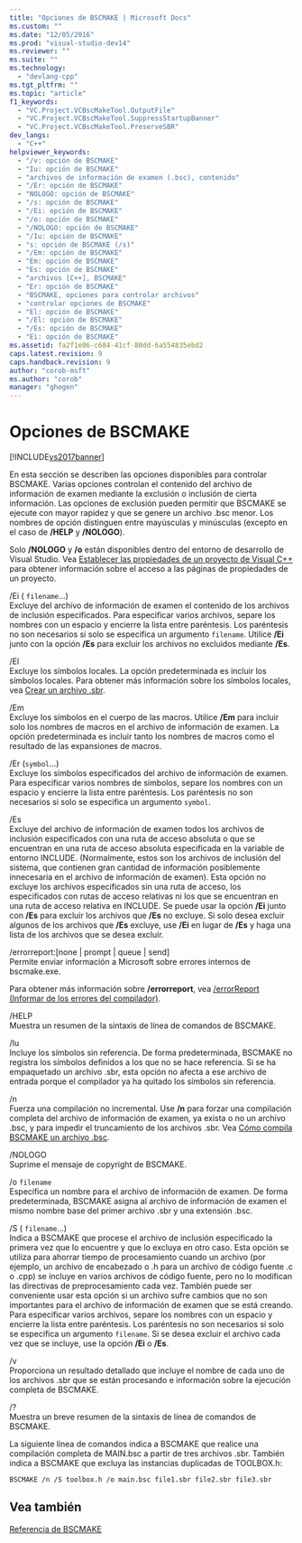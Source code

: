 ```yaml
---
title: "Opciones de BSCMAKE | Microsoft Docs"
ms.custom: ""
ms.date: "12/05/2016"
ms.prod: "visual-studio-dev14"
ms.reviewer: ""
ms.suite: ""
ms.technology: 
  - "devlang-cpp"
ms.tgt_pltfrm: ""
ms.topic: "article"
f1_keywords: 
  - "VC.Project.VCBscMakeTool.OutputFile"
  - "VC.Project.VCBscMakeTool.SuppressStartupBanner"
  - "VC.Project.VCBscMakeTool.PreserveSBR"
dev_langs: 
  - "C++"
helpviewer_keywords: 
  - "/v: opción de BSCMAKE"
  - "Iu: opción de BSCMAKE"
  - "archivos de información de examen (.bsc), contenido"
  - "/Er: opción de BSCMAKE"
  - "NOLOGO: opción de BSCMAKE"
  - "/s: opción de BSCMAKE"
  - "/Ei: opción de BSCMAKE"
  - "/o: opción de BSCMAKE"
  - "/NOLOGO: opción de BSCMAKE"
  - "/Iu: opción de BSCMAKE"
  - "s: opción de BSCMAKE (/s)"
  - "/Em: opción de BSCMAKE"
  - "Em: opción de BSCMAKE"
  - "Es: opción de BSCMAKE"
  - "archivos [C++], BSCMAKE"
  - "Er: opción de BSCMAKE"
  - "BSCMAKE, opciones para controlar archivos"
  - "controlar opciones de BSCMAKE"
  - "El: opción de BSCMAKE"
  - "/El: opción de BSCMAKE"
  - "/Es: opción de BSCMAKE"
  - "Ei: opción de BSCMAKE"
ms.assetid: fa2f1e06-c684-41cf-80dd-6a554835ebd2
caps.latest.revision: 9
caps.handback.revision: 9
author: "corob-msft"
ms.author: "corob"
manager: "ghogen"
---
```

# Opciones de BSCMAKE
[!INCLUDE[vs2017banner](../../assembler/inline/includes/vs2017banner.md)]

En esta sección se describen las opciones disponibles para controlar BSCMAKE.  Varias opciones controlan el contenido del archivo de información de examen mediante la exclusión o inclusión de cierta información.  Las opciones de exclusión pueden permitir que BSCMAKE se ejecute con mayor rapidez y que se genere un archivo .bsc menor.  Los nombres de opción distinguen entre mayúsculas y minúsculas \(excepto en el caso de **\/HELP** y **\/NOLOGO**\).  
  
 Solo **\/NOLOGO** y **\/o** están disponibles dentro del entorno de desarrollo de Visual Studio.  Vea [Establecer las propiedades de un proyecto de Visual C\+\+](../../ide/working-with-project-properties.md) para obtener información sobre el acceso a las páginas de propiedades de un proyecto.  
  
 \/Ei \( `filename`...\)  
 Excluye del archivo de información de examen el contenido de los archivos de inclusión especificados.  Para especificar varios archivos, separe los nombres con un espacio y encierre la lista entre paréntesis.  Los paréntesis no son necesarios si solo se especifica un argumento `filename`.  Utilice **\/Ei** junto con la opción **\/Es** para excluir los archivos no excluidos mediante **\/Es**.  
  
 \/El  
 Excluye los símbolos locales.  La opción predeterminada es incluir los símbolos locales.  Para obtener más información sobre los símbolos locales, vea [Crear un archivo .sbr](../../build/reference/creating-an-dot-sbr-file.md).  
  
 \/Em  
 Excluye los símbolos en el cuerpo de las macros.  Utilice **\/Em** para incluir solo los nombres de macros en el archivo de información de examen.  La opción predeterminada es incluir tanto los nombres de macros como el resultado de las expansiones de macros.  
  
 \/Er \(`symbol`...\)  
 Excluye los símbolos especificados del archivo de información de examen.  Para especificar varios nombres de símbolos, separe los nombres con un espacio y encierre la lista entre paréntesis.  Los paréntesis no son necesarios si solo se especifica un argumento `symbol`.  
  
 \/Es  
 Excluye del archivo de información de examen todos los archivos de inclusión especificados con una ruta de acceso absoluta o que se encuentran en una ruta de acceso absoluta especificada en la variable de entorno INCLUDE. \(Normalmente, estos son los archivos de inclusión del sistema, que contienen gran cantidad de información posiblemente innecesaria en el archivo de información de examen\). Esta opción no excluye los archivos especificados sin una ruta de acceso, los especificados con rutas de acceso relativas ni los que se encuentran en una ruta de acceso relativa en INCLUDE.  Se puede usar la opción **\/Ei** junto con **\/Es** para excluir los archivos que **\/Es** no excluye.  Si solo desea excluir algunos de los archivos que **\/Es** excluye, use **\/Ei** en lugar de **\/Es** y haga una lista de los archivos que se desea excluir.  
  
 \/errorreport:\[none &#124; prompt &#124; queue &#124; send\]  
 Permite enviar información a Microsoft sobre errores internos de bscmake.exe.  
  
 Para obtener más información sobre **\/errorreport**, vea [\/errorReport \(Informar de los errores del compilador\)](../../build/reference/errorreport-report-internal-compiler-errors.md).  
  
 \/HELP  
 Muestra un resumen de la sintaxis de línea de comandos de BSCMAKE.  
  
 \/Iu  
 Incluye los símbolos sin referencia.  De forma predeterminada, BSCMAKE no registra los símbolos definidos a los que no se hace referencia.  Si se ha empaquetado un archivo .sbr, esta opción no afecta a ese archivo de entrada porque el compilador ya ha quitado los símbolos sin referencia.  
  
 \/n  
 Fuerza una compilación no incremental.  Use **\/n** para forzar una compilación completa del archivo de información de examen, ya exista o no un archivo .bsc, y para impedir el truncamiento de los archivos .sbr.  Vea [Cómo compila BSCMAKE un archivo .bsc](../../build/reference/how-bscmake-builds-a-dot-bsc-file.md).  
  
 \/NOLOGO  
 Suprime el mensaje de copyright de BSCMAKE.  
  
 \/o `filename`  
 Especifica un nombre para el archivo de información de examen.  De forma predeterminada, BSCMAKE asigna al archivo de información de examen el mismo nombre base del primer archivo .sbr y una extensión .bsc.  
  
 \/S \( `filename`...\)  
 Indica a BSCMAKE que procese el archivo de inclusión especificado la primera vez que lo encuentre y que lo excluya en otro caso.  Esta opción se utiliza para ahorrar tiempo de procesamiento cuando un archivo \(por ejemplo, un archivo de encabezado o .h para un archivo de código fuente .c o .cpp\) se incluye en varios archivos de código fuente, pero no lo modifican las directivas de preprocesamiento cada vez.  También puede ser conveniente usar esta opción si un archivo sufre cambios que no son importantes para el archivo de información de examen que se está creando.  Para especificar varios archivos, separe los nombres con un espacio y encierre la lista entre paréntesis.  Los paréntesis no son necesarios si solo se especifica un argumento `filename`.  Si se desea excluir el archivo cada vez que se incluye, use la opción **\/Ei** o **\/Es**.  
  
 \/v  
 Proporciona un resultado detallado que incluye el nombre de cada uno de los archivos .sbr que se están procesando e información sobre la ejecución completa de BSCMAKE.  
  
 \/?  
 Muestra un breve resumen de la sintaxis de línea de comandos de BSCMAKE.  
  
 La siguiente línea de comandos indica a BSCMAKE que realice una compilación completa de MAIN.bsc a partir de tres archivos .sbr.  También indica a BSCMAKE que excluya las instancias duplicadas de TOOLBOX.h:  
  
```  
BSCMAKE /n /S toolbox.h /o main.bsc file1.sbr file2.sbr file3.sbr  
```  
  
## Vea también  
 [Referencia de BSCMAKE](../../build/reference/bscmake-reference.md)